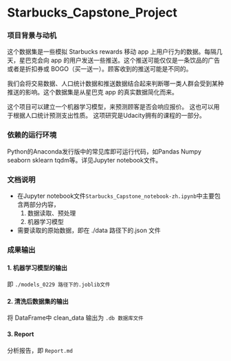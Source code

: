 # Starbucks_Capstone_Project

### 项目背景与动机

这个数据集是一些模拟 Starbucks rewards 移动 app 上用户行为的数据。每隔几天，星巴克会向 app 的用户发送一些推送。这个推送可能仅仅是一条饮品的广告或者是折扣券或 BOGO（买一送一）。顾客收到的推送可能是不同的。

我们会将交易数据、人口统计数据和推送数据结合起来判断哪一类人群会受到某种推送的影响。这个数据集是从星巴克 app 的真实数据简化而来。

这个项目可以建立一个机器学习模型，来预测顾客是否会响应报价。 这也可以用于根据人口统计预测支出性质。 这项研究是Udacity拥有的课程的一部分。

### 依赖的运行环境

Python的Anaconda发行版中的常见库即可运行代码，如Pandas Numpy seaborn sklearn tqdm等。详见Jupyter notebook文件。

### 文档说明

- 在Jupyter notebook文件`Starbucks_Capstone_notebook-zh.ipynb`中主要包含两部分内容，
    1. 数据读取、预处理
    2. 机器学习模型
- 需要读取的原始数据，即在 ./data 路径下的.json 文件

### 成果输出

#### 1. 机器学习模型的输出

即 `./models_0229 路径下的.joblib文件`

#### 2. 清洗后数据集的输出

将 DataFrame中 clean_data 输出为 `.db 数据库文件`

#### 3. Report

分析报告，即 `Report.md`
